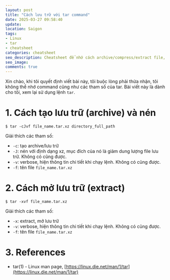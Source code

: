 ```yaml
---
layout: post
title: "Cách lưu trữ với tar command"
date: 2025-03-27 09:58:40
update:
location: Saigon
tags:
- Linux
- tar
- cheatsheet
categories: cheatsheet
seo_description: Cheatsheet để nhớ cách archive‌‌/compress/extract file, thư mục với command tar.
seo_image:
comments: true
---
```

Xin chào, khi tôi quyết định viết bài này, tôi buộc lòng phải thừa nhận, tôi không thể nhớ command cũng như các tham số của tar. Bài viết này là dành cho tôi, xem lại sử dụng lệnh `tar`.

# 1. Cách tạo lưu trữ (archive) và nén

```shell
$ tar -cJvf file_name.tar.xz directory_full_path
```

Giải thích các tham số:
- `-c`: tạo archive‌/lưu trữ
- `-J`: nén với định dạng xz, mục đích của nó là giảm dung lượng file lưu trữ. Không có cũng được.
- `-v`: verbose, hiện thông tin chi tíết khi chạy lệnh. Không có cũng được.
- `-f`: tên file `file_name.tar.xz`


# 2. Cách mở lưu trữ (extract)

```shell
$ tar -xvf file_name.tar.xz
```
Giải thích các tham số:
- `-x`: extract, mở lưu trữ
- `-v`: verbose, hiện thông tin chi tíết khi chạy lệnh. Không có cũng được.
- `-f`: tên file `file_name.tar.xz`

# 3. References
- tar(1) - Linux man page, [https://linux.die.net/man/1/tar](https://linux.die.net/man/1/tar)
